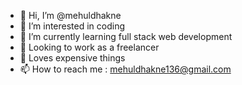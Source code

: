 - 👋 Hi, I’m @mehuldhakne
- 👀 I’m interested in coding  
- 🌱 I’m currently learning full stack web development 
- 💞️ Looking to work as a freelancer
- 🤖 Loves expensive things
- 📫 How to reach me : mehuldhakne136@gmail.com

<!---
mehuldhakne/mehuldhakne is a ✨ special ✨ repository because its `README.md` (this file) appears on your GitHub profile.
You can click the Preview link to take a look at your changes.
--->
